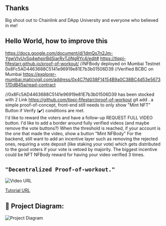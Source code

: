 ## Thanks
Big shout out to Chainlink and DApp University and everyone who believed in me!

## Hello World, how to improve this
https://docs.google.com/document/d/1dmQs7n2Jm-YgwVIvUvSq4whpirBdSiarRvTJjNgRYc4/edit#
https://tippi-fifestarr.github.io/proof-of-workout/ 
//NFBody deployed on Mumbai Testnet 0x8Fc5AD4463688C5141e96919e81E7b3b01506D39
//Verified BCBC on Mumbai https://explorer-mumbai.maticvigil.com/address/0x4C7fd038F14154B9a0C38BC4d53e567317DdB45a/read-contract 

//0x8Fc5AD4463688C5141e96919e81E7b3b01506D39 has been stocked with 2 Link
https://github.com/tippi-fifestarr/proof-of-workout
git add .
a simple proof-of-concept, front-end still needs to only show "Mint NFT" Button if Verify (✔️) conditions are met.  
I'd like to reward the voters and have a follow-up REQUEST FULL VIDEO button.
I'd like to add a border around fully verified videos (and maybe remove the vote buttons?)
When the threshold is reached, if your account is the one that made the video, show a button "Mint NFBody"
For the backend, still want to add an incentive layer such as removing the rejected ones, requiring a vote deposit (like staking your vote) which gets distributed to the good voters if your vote is vetoed by majority.
The biggest incentive could be NFT NFBody reward for having your video verified 3 times.


## ```"Decentralized Proof-of-workout."```

![Video URL](https://emojipedia-us.s3.amazonaws.com/content/2020/04/05/yt.png)

[Tutorial URL](https://www.youtube.com/watch?v=8rhueOcTu8k)

## 🔧 Project Diagram:
![Project Diagram](https://i.gyazo.com/e7fa5d05ef7806419b4897ecc668a045.png)
